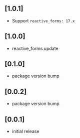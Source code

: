 ## [1.0.1]

* Support `reactive_forms: 17.x`

## [1.0.0]

* reactive_forms update

## [0.1.0]

* package version bump

## [0.0.2]

* package version bump

## [0.0.1]

* initial release
